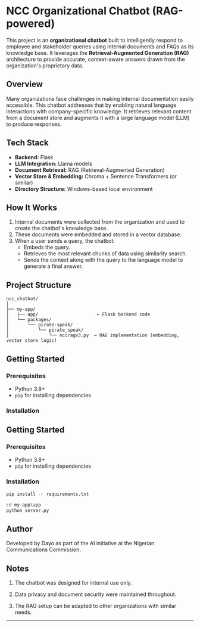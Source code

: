 # NCC Organizational Chatbot (RAG-powered)

This project is an **organizational chatbot** built to intelligently respond to employee and stakeholder queries using internal documents and FAQs as its knowledge base. It leverages the **Retrieval-Augmented Generation (RAG)** architecture to provide accurate, context-aware answers drawn from the organization's proprietary data.

## Overview

Many organizations face challenges in making internal documentation easily accessible. This chatbot addresses that by enabling natural language interactions with company-specific knowledge. It retrieves relevant content from a document store and augments it with a large language model (LLM) to produce responses.

## Tech Stack

- **Backend:** Flask
- **LLM Integration:** Llama models
- **Document Retrieval:** RAG (Retrieval-Augmented Generation)
- **Vector Store & Embedding:** Chroma + Sentence Transformers (or similar)
- **Directory Structure:** Windows-based local environment

## How It Works

1. Internal documents were collected from the organization and used to create the chatbot's knowledge base.
2. These documents were embedded and stored in a vector database.
3. When a user sends a query, the chatbot:
   - Embeds the query.
   - Retrieves the most relevant chunks of data using similarity search.
   - Sends the context along with the query to the language model to generate a final answer.

## Project Structure

```plaintext
ncc_chatbot/
│
├── my-app/
│   ├── app/                      ← Flask backend code
│   └── packages/
│       └── pirate-speak/
│           └── pirate_speak/
│               └── nccragv3.py  ← RAG implementation (embedding, vector store logic)
```

## Getting Started

### Prerequisites

- Python 3.8+
- `pip` for installing dependencies

### Installation

## Getting Started

### Prerequisites

- Python 3.8+
- `pip` for installing dependencies

### Installation

```bash
pip install -r requirements.txt
```
```bash
cd my-app\app
python server.py
```

 ## Author
Developed by Dayo as part of the AI initiative at the Nigerian Communications Commission.

## Notes
1. The chatbot was designed for internal use only.

2. Data privacy and document security were maintained throughout.

3. The RAG setup can be adapted to other organizations with similar needs.

---


